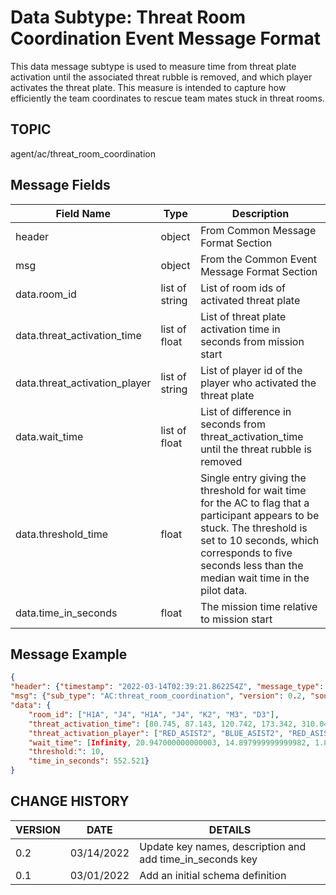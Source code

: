 # Data Subtype: Threat Room Coordination Event Message Format
This data message subtype is used to measure time from threat plate activation until the associated threat rubble is removed, and which player activates the threat plate. This measure is intended to capture how efficiently the team coordinates to rescue team mates stuck in threat rooms.
## TOPIC

agent/ac/threat_room_coordination

## Message Fields

| Field Name | Type | Description
| --- | --- | ---|
| header | object | From Common Message Format Section
| msg | object | From the Common Event Message Format Section
| data.room_id | list of string | List of room ids of activated threat plate
| data.threat_activation_time |  list of float | List of threat plate activation time in seconds from mission start
| data.threat_activation_player | list of string | List of player id of the player who activated the threat plate
| data.wait_time | list of float | List of difference in seconds from threat_activation_time until the threat rubble is removed
|data.threshold_time| float | Single entry giving the threshold for wait time for the AC to flag that a participant appears to be stuck. The threshold is set to 10 seconds, which corresponds to five seconds less than the median wait time in the pilot data.
|data.time_in_seconds| float | The mission time relative to mission start

## Message Example

```json
{
"header": {"timestamp": "2022-03-14T02:39:21.862254Z", "message_type": "agent", "version": "0.1"}, 
"msg": {"sub_type": "AC:threat_room_coordination", "version": 0.2, "source": "AC_Rutgers_TA2_Utility", "timestamp": "2022-03-14T02:39:21.862254Z", "experiment_id": "934c548a-54ef-4e1e-bdbb-613bd395764b", "trial_id": "add1aeef-a1c0-4621-b7d6-51efe129c99c"}, 
"data": {
    "room_id": ["H1A", "J4", "H1A", "J4", "K2", "M3", "D3"], 
    "threat_activation_time": [80.745, 87.143, 120.742, 173.342, 310.041, 408.342, 539.691], 
    "threat_activation_player": ["RED_ASIST2", "BLUE_ASIST2", "RED_ASIST2", "RED_ASIST2", "RED_ASIST2", "RED_ASIST2", "RED_ASIST2"], 
    "wait_time": [Infinity, 20.947000000000003, 14.897999999999982, 1.899000000000001, 29.25, 2.4530000000000314, Infinity], 
    "threshold:": 10,
    "time_in_seconds": 552.521}
}

```

## CHANGE HISTORY

VERSION | DATE | DETAILS
| --- | --- | --- |
0.2 | 03/14/2022 | Update key names, description and add time_in_seconds key
0.1 | 03/01/2022 | Add an initial schema definition
